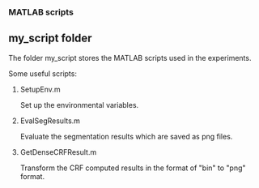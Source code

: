 ### MATLAB scripts

## my_script folder

The folder my_script stores the MATLAB scripts used in the experiments.

Some useful scripts:

1. SetupEnv.m

    Set up the environmental variables.
  
2. EvalSegResults.m

    Evaluate the segmentation results which are saved as png files.
  
3. GetDenseCRFResult.m

    Transform the CRF computed results in the format of "bin" to "png" format.
  
